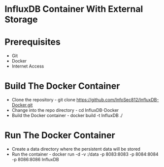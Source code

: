 InfluxDB Container With External Storage
========================================

Prerequisites
=============

* Git
* Docker
* Internet Access

Build The Docker Container
==========================

* Clone the repository - git clone https://github.com/InfoSec812/InfluxDB-Docker.git
* Change into the repo directory - cd InfluxDB-Docker
* Build the Docker container - docker build -t InfluxDB ./

Run The Docker Container
========================

* Create a data directory where the persistent data will be stored <datadir>
* Run the container - docker run -d -v <datadir>:/data -p 8083:8083 -p 8084:8084 -p 8086:8086 InfluxDB


